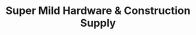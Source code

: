 ---
title: "Super Mild Hardware & Construction Supply"
url: /lipa/super-mild-hardware-and-construction-supply/
shop: trade
---